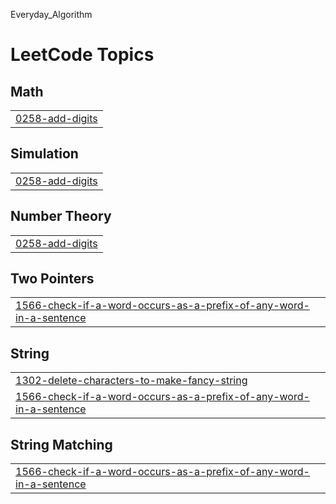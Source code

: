 Everyday_Algorithm

<!---LeetCode Topics Start-->
# LeetCode Topics
## Math
|  |
| ------- |
| [0258-add-digits](https://github.com/sung-hwan-new/everyday_algorithm/tree/master/0258-add-digits) |
## Simulation
|  |
| ------- |
| [0258-add-digits](https://github.com/sung-hwan-new/everyday_algorithm/tree/master/0258-add-digits) |
## Number Theory
|  |
| ------- |
| [0258-add-digits](https://github.com/sung-hwan-new/everyday_algorithm/tree/master/0258-add-digits) |
## Two Pointers
|  |
| ------- |
| [1566-check-if-a-word-occurs-as-a-prefix-of-any-word-in-a-sentence](https://github.com/sung-hwan-new/everyday_algorithm/tree/master/1566-check-if-a-word-occurs-as-a-prefix-of-any-word-in-a-sentence) |
## String
|  |
| ------- |
| [1302-delete-characters-to-make-fancy-string](https://github.com/sung-hwan-new/everyday_algorithm/tree/master/1302-delete-characters-to-make-fancy-string) |
| [1566-check-if-a-word-occurs-as-a-prefix-of-any-word-in-a-sentence](https://github.com/sung-hwan-new/everyday_algorithm/tree/master/1566-check-if-a-word-occurs-as-a-prefix-of-any-word-in-a-sentence) |
## String Matching
|  |
| ------- |
| [1566-check-if-a-word-occurs-as-a-prefix-of-any-word-in-a-sentence](https://github.com/sung-hwan-new/everyday_algorithm/tree/master/1566-check-if-a-word-occurs-as-a-prefix-of-any-word-in-a-sentence) |
<!---LeetCode Topics End-->